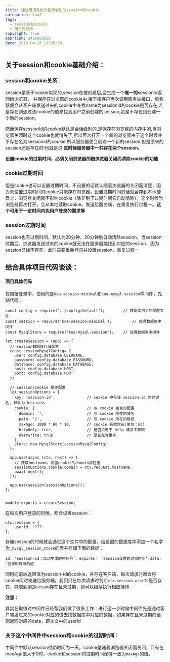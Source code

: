 ```yaml
---
title: 通过周报系统的登录学到的session和cookie
categories: koa2
tags:
  - session和cookie
  - 用户免登陆
copyright: true
abbrlink: 3426603668
date: 2018-04-15 11:35:36
---
```

## 关于session和cookie基础介绍：

### session和cookie关系
session是基于cookie实现的,session在被创建后,会生成一个**唯一的**sessionid返回给浏览器， 并保存在浏览器的cookie中,接下来客户再次调用服务端接口，服务器便会从客户端发送过来的cookie中查找name为sessionid的cookie是否存在,若是存在则通过该cookie的值来找到用户之前创建的session,若是不存在则创建一个新的session。

然而保存sessionId的cookie默认是会话级别的,是保存在浏览器的内存中的,当浏览器关闭时这个cookie也就消失了,所以再次打开一个新的浏览器由于这个时候并不存在名为sessionid的cookie,所以服务器便会创建一个新的session,但是原来的session还是存在的!也就是说 **这时候服务器中一共存在两个session**。

**设置cookie的过期时间，必须关闭浏览器的随浏览器关闭而清除cookie的功能**

### cookie过期时间
但是cookie也可以设置过期时间，不设置的话默认随着浏览器的关闭而清楚，因为未设置过期时间的cookie只能存在浏览器，设置过期时间的话就会存到本地硬盘上，浏览器关闭就不影响cookie（除非到了过期时间它自动清除），这个时候当浏览器再次打开，会从本地读取cookie，发送给服务端，在重复执行过程一。**这个可用于一定时间内免用户登录的需求等**

### session过期时间
session也有过期时间，默认为20分钟，20分钟后自动清除session。当session过期后，浏览器发送过来的cookie就无法在服务器端找到对应的session，因为session已经不存在，此时需要重新登录并设置session，重复过程一


## 结合具体项目代码谈谈：

#### 项目具体代码
在周报登录中，使用的是`koa-session-minimal`和`koa-mysql-session`中间件，先贴代码：
```
const config = require('../config/default');        // 数据库相关的配置文件
const session = require('koa-session-minimal');         // 处理数据库中间件
const MysqlStore = require('koa-mysql-session');    // 处理数据库中间件

let createSession = (app) => {
  // session数据库存储配置
  const sessionMysqlConfig= {
    user: config.database.USERNAME,
    password: config.database.PASSWORD,
    database: config.database.DATABASE,
    host: config.database.HOST,
    port: config.database.PORT
  };

  // session/cookie 属性配置
  let sessionOptions = {
    key: 'session-id',              // cookie 中存储 session-id 时的键名, 默认为 koa:sess
    cookie: {                       // 与 cookie 相关的配置
      domain: '',                   // 写 cookie 所在的域名
      path: '/',                    // 写 cookie 所在的路径
      maxAge: 1000 * 60 * 10,       // cookie 有效时长(单位：ms)
      httpOnly: true,               // 是否只用于 http 请求中获取
      overwrite: true               // 是否允许重写
    },
    store: new MysqlStore(sessionMysqlConfig)
  };

  app.use(async (ctx, next) => {
    // 获取hostname，设置cookie的domain属性值
    sessionOptions.cookie.domain = ctx.request.hostname;
    await next();
  });

  app.use(session(sessionOptions));
};


module.exports = createSession;
```
在每次用户登录的时候，都会设置session：
```
ctx.session = {
    userId: '???'
};
```
存储session的时候就会通过这个文件中的配置，给设置的数据库中添加一个名字为`_mysql_session_store`的表并存储下面的数据：
```
id: 'session-id：自动生成的序列号'，expires： 'session设置的过期时间',data: '登录时存储的值'
```
同时向前端返回值为session-id的cookie，并存在客户端，每次请求时都会将cookie同时发送给服务端，我们只在每次请求时判断`ctx.session.userId`是否存在，能取到则是sessio存在且未过期，则可以继续执行相应操作

**注意：**

其实在取值时中间件已经帮我们做了很多工作：进行这一步时候中间件先是通过客户端发过来的cookie对应的值去找数据库中对应的数据，如果存在且未过期的话则返回对应的data，即本文中的userId

### 关于这个中间件中session和cookie的过期时间：

中间件中默认session过期时间为一天，cookie是随着浏览器关闭而关闭，只有在maxAge值大于0时，cookie和session的过期时间保持一致为`maxAge`的值。